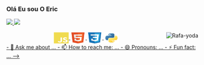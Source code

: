 ### Olá Eu sou O Eric 



<div>
  <a href="https://github.com/ericalvesz">
  <img height="180em" src="https://github-readme-stats.vercel.app/api?username=ericalvesz&show_icons=true&theme=dracula&include_all_commits=true&count_private=true"/>
  <img height="180em" src="https://github-readme-stats.vercel.app/api/top-langs/?username=ericalvesz&layout=compact&langs_count=7&theme=dracula"/>
</div>
<div style="display: inline_block"
align="center"><br>
  <img align="center" alt="Rafa-Js"  height="30" width="40" src="https://raw.githubusercontent.com/devicons/devicon/master/icons/javascript/javascript-plain.svg">
  <img align="center" alt="Rafa-HTML" height="30" width="40" src="https://raw.githubusercontent.com/devicons/devicon/master/icons/html5/html5-original.svg">
  <img align="center" alt="Rafa-CSS" height="30" width="40" src="https://raw.githubusercontent.com/devicons/devicon/master/icons/css3/css3-original.svg">
  <img align="center" alt="Rafa-Python" height="30" width="40" src="https://raw.githubusercontent.com/devicons/devicon/master/icons/python/python-original.svg">
  <img align="right" alt="Rafa-yoda" src="https://cdn.discordapp.com/attachments/795358919417397249/825430589581688872/hi.gif">

  
</div>
- 💬 Ask me about ...
- 📫 How to reach me: ...
- 😄 Pronouns: ...
- ⚡ Fun fact: ...
-->
